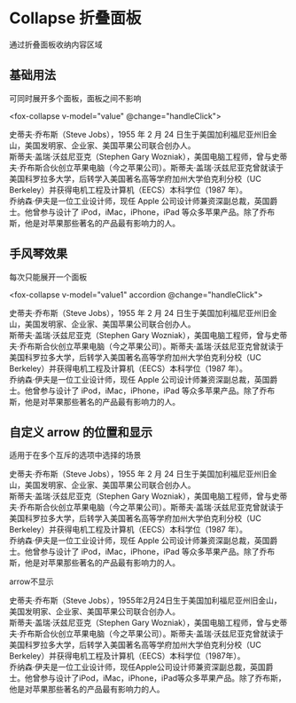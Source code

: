 # Collapse 折叠面板

通过折叠面板收纳内容区域

## 基础用法

可同时展开多个面板，面板之间不影响

<fox-collapse v-model="value" @change="handleClick">
<fox-collapse-item title="史蒂夫·乔布斯">

<div>史蒂夫·乔布斯（Steve Jobs），1955 年 2 月 24 日生于美国加利福尼亚州旧金山，美国发明家、企业家、美国苹果公司联合创办人。</div>
</fox-collapse-item>
<fox-collapse-item title="盖瑞·沃兹尼亚克">
<div>
斯蒂夫·盖瑞·沃兹尼亚克（Stephen Gary
Wozniak），美国电脑工程师，曾与史蒂夫·乔布斯合伙创立苹果电脑（今之苹果公司）。斯蒂夫·盖瑞·沃兹尼亚克曾就读于美国科罗拉多大学，后转学入美国著名高等学府加州大学伯克利分校（UC
Berkeley）并获得电机工程及计算机（EECS）本科学位（1987 年）。
</div>
</fox-collapse-item>
<fox-collapse-item title="乔纳森·伊夫">
<div>
乔纳森·伊夫是一位工业设计师，现任 Apple 公司设计师兼资深副总裁，英国爵士。他曾参与设计了 iPod，iMac，iPhone，iPad 等众多苹果产品。除了乔布斯，他是对苹果那些著名的产品最有影响力的人。
</div>
</fox-collapse-item>
</fox-collapse>

## 手风琴效果

每次只能展开一个面板

<fox-collapse v-model="value1" accordion @change="handleClick">
<fox-collapse-item title="史蒂夫·乔布斯">

<div>
史蒂夫·乔布斯（Steve
Jobs），1955 年 2 月 24 日生于美国加利福尼亚州旧金山，美国发明家、企业家、美国苹果公司联合创办人。
</div>
</fox-collapse-item>
<fox-collapse-item title="盖瑞·沃兹尼亚克">
<div>
斯蒂夫·盖瑞·沃兹尼亚克（Stephen Gary
Wozniak），美国电脑工程师，曾与史蒂夫·乔布斯合伙创立苹果电脑（今之苹果公司）。斯蒂夫·盖瑞·沃兹尼亚克曾就读于美国科罗拉多大学，后转学入美国著名高等学府加州大学伯克利分校（UC
Berkeley）并获得电机工程及计算机（EECS）本科学位（1987 年）。
</div>
</fox-collapse-item>
<fox-collapse-item title="乔纳森·伊夫">
<div>
乔纳森·伊夫是一位工业设计师，现任 Apple 公司设计师兼资深副总裁，英国爵士。他曾参与设计了 iPod，iMac，iPhone，iPad 等众多苹果产品。除了乔布斯，他是对苹果那些著名的产品最有影响力的人。
</div>
</fox-collapse-item>

</fox-collapse>

## 自定义 arrow 的位置和显示

适用于在多个互斥的选项中选择的场景

<fox-collapse v-model="value2" accordion arrow="right">
<fox-collapse-item title="史蒂夫·乔布斯">

<div>
史蒂夫·乔布斯（Steve
Jobs），1955 年 2 月 24 日生于美国加利福尼亚州旧金山，美国发明家、企业家、美国苹果公司联合创办人。
</div>
</fox-collapse-item>
<fox-collapse-item title="盖瑞·沃兹尼亚克">
<div>
斯蒂夫·盖瑞·沃兹尼亚克（Stephen Gary
Wozniak），美国电脑工程师，曾与史蒂夫·乔布斯合伙创立苹果电脑（今之苹果公司）。斯蒂夫·盖瑞·沃兹尼亚克曾就读于美国科罗拉多大学，后转学入美国著名高等学府加州大学伯克利分校（UC
Berkeley）并获得电机工程及计算机（EECS）本科学位（1987 年）。
</div>
</fox-collapse-item>
<fox-collapse-item title="乔纳森·伊夫">
<div>
乔纳森·伊夫是一位工业设计师，现任 Apple 公司设计师兼资深副总裁，英国爵士。他曾参与设计了 iPod，iMac，iPhone，iPad 等众多苹果产品。除了乔布斯，他是对苹果那些著名的产品最有影响力的人。
</div>
</fox-collapse-item>
</fox-collapse>

<p>arrow不显示</p>
<fox-collapse v-model="value3" accordion arrow="none">
    <fox-collapse-item title="史蒂夫·乔布斯">
        <div>
            史蒂夫·乔布斯（Steve
            Jobs），1955年2月24日生于美国加利福尼亚州旧金山，美国发明家、企业家、美国苹果公司联合创办人。
        </div>
    </fox-collapse-item>
    <fox-collapse-item title="盖瑞·沃兹尼亚克">
        <div>
            斯蒂夫·盖瑞·沃兹尼亚克（Stephen Gary
            Wozniak），美国电脑工程师，曾与史蒂夫·乔布斯合伙创立苹果电脑（今之苹果公司）。斯蒂夫·盖瑞·沃兹尼亚克曾就读于美国科罗拉多大学，后转学入美国著名高等学府加州大学伯克利分校（UC
            Berkeley）并获得电机工程及计算机（EECS）本科学位（1987年）。
        </div>
    </fox-collapse-item>
    <fox-collapse-item title="乔纳森·伊夫">
        <div>
            乔纳森·伊夫是一位工业设计师，现任Apple公司设计师兼资深副总裁，英国爵士。他曾参与设计了iPod，iMac，iPhone，iPad等众多苹果产品。除了乔布斯，他是对苹果那些著名的产品最有影响力的人。
        </div>
    </fox-collapse-item>
</fox-collapse>

<script>
export default {
    data(){
        return {
            value: [],
            value1: "",
            value2: "",
            value3: "",
        }
    },
    methods: {
        handleClick(val){
            console.log(val)
        }
    }
}
</script>
